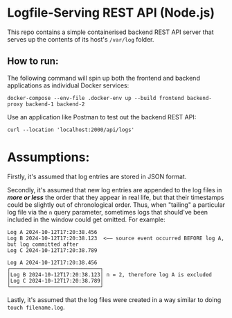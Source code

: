 # **Logfile-Serving REST API (Node.js)**

This repo contains a simple containerised backend REST API server that serves up the contents of its host's `/var/log` folder.

## How to run:

The following command will spin up both the frontend and backend applications as individual Docker services:

```
docker-compose --env-file .docker-env up --build frontend backend-proxy backend-1 backend-2
```

Use an application like Postman to test out the backend REST API:

```
curl --location 'localhost:2000/api/logs'
```

# Assumptions:

Firstly, it's assumed that log entries are stored in JSON format.

Secondly, it's assumed that new log entries are appended to the log files in ***more or less*** the order that they appear in real life, but that their timestamps could be slightly out of chronological order. Thus, when "tailing" a particular log file via the `n` query parameter, sometimes logs that should've been included in the window could get omitted. For example:

```
Log A 2024-10-12T17:20:38.456
Log B 2024-10-12T17:20:38.123  <—— source event occurred BEFORE log A, but log committed after
Log C 2024-10-12T17:20:38.789
```

```
Log A 2024-10-12T17:20:38.456
┌─────────────────────────────┐
│Log B 2024-10-12T17:20:38.123│ n = 2, therefore log A is excluded
│Log C 2024-10-12T17:20:38.789│
└─────────────────────────────┘
```

Lastly, it's assumed that the log files were created in a way similar to doing `touch filename.log`.
